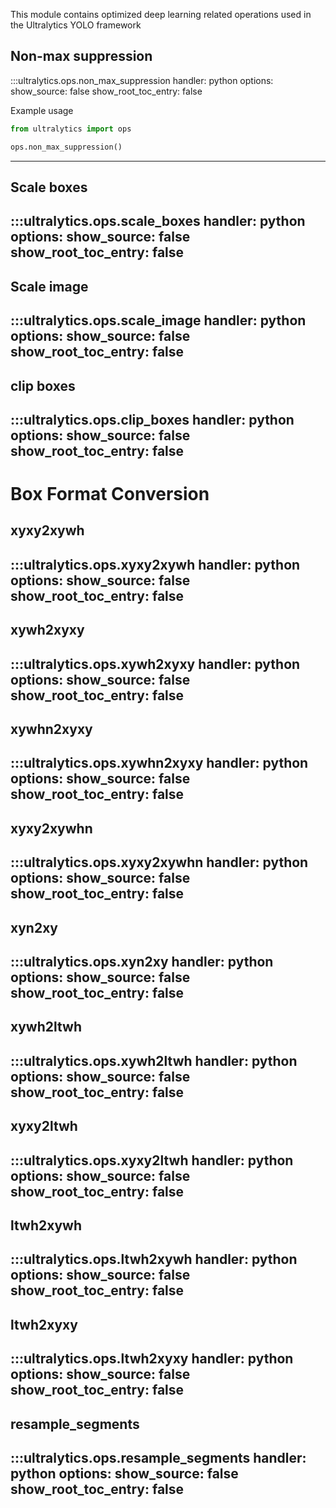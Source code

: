 This module contains optimized deep learning related operations used in the Ultralytics YOLO framework
## Non-max suppression
:::ultralytics.ops.non_max_suppression
    handler: python
    options:
        show_source: false
        show_root_toc_entry: false

Example usage
```python
from ultralytics import ops

ops.non_max_suppression()
```
---
## Scale boxes
:::ultralytics.ops.scale_boxes
    handler: python
    options:
        show_source: false
        show_root_toc_entry: false
---
## Scale image
:::ultralytics.ops.scale_image
    handler: python
    options:
        show_source: false
        show_root_toc_entry: false
---
## clip boxes
:::ultralytics.ops.clip_boxes
    handler: python
    options:
        show_source: false
        show_root_toc_entry: false
---
# Box Format Conversion
## xyxy2xywh
:::ultralytics.ops.xyxy2xywh
    handler: python
    options:
        show_source: false
        show_root_toc_entry: false
---
## xywh2xyxy
:::ultralytics.ops.xywh2xyxy
    handler: python
    options:
        show_source: false
        show_root_toc_entry: false
---
## xywhn2xyxy
:::ultralytics.ops.xywhn2xyxy
    handler: python
    options:
        show_source: false
        show_root_toc_entry: false
---
## xyxy2xywhn
:::ultralytics.ops.xyxy2xywhn
    handler: python
    options:
        show_source: false
        show_root_toc_entry: false
---
## xyn2xy
:::ultralytics.ops.xyn2xy
    handler: python
    options:
        show_source: false
        show_root_toc_entry: false
---
## xywh2ltwh
:::ultralytics.ops.xywh2ltwh
    handler: python
    options:
        show_source: false
        show_root_toc_entry: false
---
## xyxy2ltwh
:::ultralytics.ops.xyxy2ltwh
    handler: python
    options:
        show_source: false
        show_root_toc_entry: false
---
## ltwh2xywh
:::ultralytics.ops.ltwh2xywh
    handler: python
    options:
        show_source: false
        show_root_toc_entry: false
---
## ltwh2xyxy
:::ultralytics.ops.ltwh2xyxy
    handler: python
    options:
        show_source: false
        show_root_toc_entry: false
---
## resample_segments
:::ultralytics.ops.resample_segments
    handler: python
    options:
        show_source: false
        show_root_toc_entry: false
---




